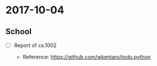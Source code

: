 # 2017-10-04

## School

- [ ] Report of cs.1002

  - Reference: https://github.com/wkentaro/todo.python
